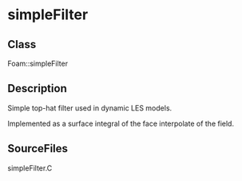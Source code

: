 # simpleFilter 
## Class
Foam::simpleFilter

## Description
Simple top-hat filter used in dynamic LES models.

Implemented as a surface integral of the face interpolate of the field.

## SourceFiles
simpleFilter.C

